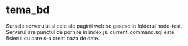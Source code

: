 # tema_bd

Sursele serverului si cele ale paginii web se gasesc in folderul node-test.
Serverul are punctul de pornire in index.js.
current_command.sql este fisierul cu care s-a creat baza de date.